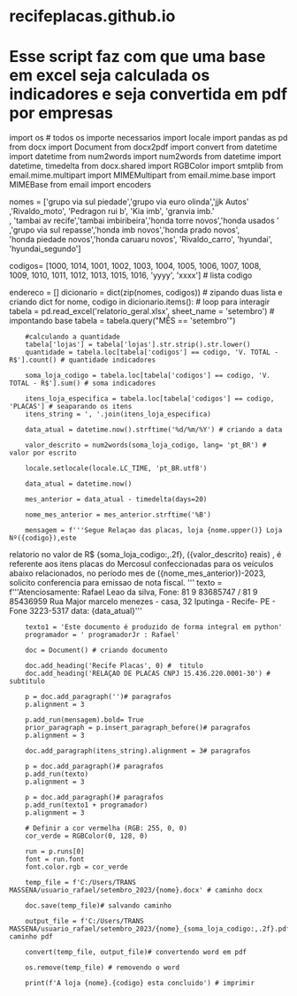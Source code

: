 # recifeplacas.github.io
# Esse script faz com que uma base em excel seja calculada os indicadores e seja convertida em pdf por empresas
 


import os  # todos os importe necessarios 
import locale
import pandas as pd
from docx import Document
from docx2pdf import convert
from datetime import datetime
from num2words import num2words
from datetime import datetime, timedelta
from docx.shared import RGBColor
import smtplib
from email.mime.multipart import MIMEMultipart
from email.mime.base import MIMEBase
from email import encoders

nomes = ['grupo via sul piedade','grupo via euro olinda','jjk Autos'\
         ,'Rivaldo_moto', 'Pedragon rui b', 'Kia imb', 'granvia imb.'\
        , 'tambai av recife','tambai imbiribeira','honda torre novos','honda usados '\
         ,'grupo via sul repasse','honda imb novos','honda prado novos',\
         'honda piedade novos','honda caruaru novos', 'Rivaldo_carro', 'hyundai', 'hyundai_segundo']

codigos= [1000, 1014,  1001, 1002, 1003, 1004, 1005, 1006, 1007, 1008,\
          1009, 1010, 1011, 1012, 1013, 1015, 1016, 'yyyy', 'xxxx'] # lista codigo

endereco = []
dicionario = dict(zip(nomes, codigos)) # zipando duas lista e criando dict 
for nome, codigo in dicionario.items(): # loop para interagir 
        tabela = pd.read_excel('relatorio_geral.xlsx', sheet_name = 'setembro')   # impontando base 
        tabela = tabela.query("MÊS == 'setembro'")       
        
        #calculando a quantidade
        tabela['lojas'] = tabela['lojas'].str.strip().str.lower()
        quantidade = tabela.loc[tabela['codigos'] == codigo, 'V. TOTAL - R$'].count() # quantidade indicadores

        soma_loja_codigo = tabela.loc[tabela['codigos'] == codigo, 'V. TOTAL - R$'].sum() # soma indicadores
        
        itens_loja_especifica = tabela.loc[tabela['codigos'] == codigo, 'PLACAS'] # seaparando os itens
        itens_string = ', '.join(itens_loja_especifica)

        data_atual = datetime.now().strftime('%d/%m/%Y') # criando a data 

        valor_descrito = num2words(soma_loja_codigo, lang= 'pt_BR') # valor por escrito 

        locale.setlocale(locale.LC_TIME, 'pt_BR.utf8')

        data_atual = datetime.now()  

        mes_anterior = data_atual - timedelta(days=20)

        nome_mes_anterior = mes_anterior.strftime('%B')  

        mensagem = f'''Segue Relaçao das placas, loja {nome.upper()} Loja Nº({codigo}),este 
relatorio no valor de R$ {soma_loja_codigo:,.2f}, ({valor_descrito} reais) , é referente
aos itens placas do Mercosul confeccionadas para os veículos abaixo relacionados, no
período mes de ({nome_mes_anterior})-2023, solicito conferencia para emissao de nota fiscal.
'''
        texto = f'''Atenciosamente: Rafael Leao da silva, Fone: 81 9 83685747 / 81 9 85436959
Rua Major marcelo menezes - casa, 32 Iputinga - Recife- PE - Fone 3223-5317
data: {data_atual}'''

        texto1 = 'Este documento é produzido de forma integral em python'
        programador = ' programadorJr : Rafael'

        doc = Document() # criando documento 

        doc.add_heading('Recife Placas', 0) #  titulo
        doc.add_heading('RELAÇAO DE PLACAS CNPJ 15.436.220.0001-30') # subtitulo 

        p = doc.add_paragraph('')# paragrafos
        p.alignment = 3

        p.add_run(mensagem).bold= True
        prior_paragraph = p.insert_paragraph_before()# paragrafos
        p.alignment = 3

        doc.add_paragraph(itens_string).alignment = 3# paragrafos

        p = doc.add_paragraph()# paragrafos
        p.add_run(texto)
        p.alignment = 3

        p = doc.add_paragraph()# paragrafos
        p.add_run(texto1 + programador)
        p.alignment = 3

        # Definir a cor vermelha (RGB: 255, 0, 0)
        cor_verde = RGBColor(0, 128, 0)

        run = p.runs[0]
        font = run.font
        font.color.rgb = cor_verde

        temp_file = f'C:/Users/TRANS MASSENA/usuario_rafael/setembro_2023/{nome}.docx' # caminho docx 

        doc.save(temp_file)# salvando caminho 

        output_file = f'C:/Users/TRANS MASSENA/usuario_rafael/setembro_2023/{nome}_{soma_loja_codigo:,.2f}.pdf'# caminho pdf

        convert(temp_file, output_file)# convertendo word em pdf 

        os.remove(temp_file) # removendo o word 

        print(f'A loja {nome}.{codigo} esta concluido') # imprimir
                
             
          
   
